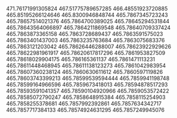 471.76171991305824
467.51775789657285
466.48551923720885
465.85195266124646
465.8300946848744
465.7867345723243
465.78657514021376
465.7864700389025
465.78645294531844
465.78643564066897
465.7864211869548
465.78640709337424
465.7863873365158
465.7863728689437
465.7863591575023
465.7863401437003
465.7863235763684
465.7863075683376
465.7863121203042
465.78626446288007
465.78623922929626
465.78622981961917
465.78620617817296
465.7861953827509
465.78618029904175
465.786165361137
465.7861471113231
465.78611448468945
465.78611138123273
465.7861042983954
465.78607360238124
465.7860630611612
465.7860597119826
465.78603743399213
465.78599539594444
465.7859941198748
465.78599164966596
465.7859673418013
465.78594878517293
465.78593591041357
465.78590104920966
465.7859053572422
465.78585072790247
465.7858648915384
465.7858115254903
465.7858255378681
465.7857992392861
465.7857634342717
465.7857717384133
465.78574924631295
465.7857249945076